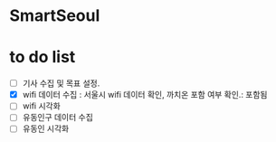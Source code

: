 # SmartSeoul





# to do list

 - [ ] 기사 수집 및 목표 설정.
 - [x] wifi 데이터 수집 : 서울시 wifi 데이터 확인, 까치온 포함 여부 확인.: 포함됨
 - [ ] wifi 시각화
 - [ ] 유동인구 데이터 수집
 - [ ] 유동인 시각화

